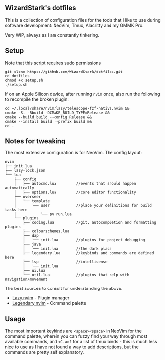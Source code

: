 ## WizardStark's dotfiles

This is a collection of configuration files for the tools that I like to use
during software development: NeoVim, Tmux, Alacritty and my GMMK Pro.

Very WIP, always as I am constantly tinkering.

## Setup

Note that this script requires sudo permissions
```
git clone https://github.com/WizardStark/dotfiles.git
cd dotfiles
chmod +x setup.sh
./setup.sh
```

If on an Apple Silicon device, after running `nvim` once, also
run the following to recompile the broken plugin:
```
cd ~/.local/share/nvim/lazy/telescope-fzf-native.nvim &&
cmake -S. -Bbuild -DCMAKE_BUILD_TYPE=Release &&
cmake --build build --config Release &&
cmake --install build --prefix build &&
cd -
```
## Notes for tweaking

The most extensive configuration is for NeoVim. The config layout:

```
nvim
├── init.lua
├── lazy-lock.json
└── lua
    ├── config
    │   ├── autocmd.lua         //events that should happen automatically
    │   ├── options.lua         //core editor functionality
    ├── overseer
    │   └── template
    │       └── user            //place your definitions for build tasks here
    │           └── py_run.lua
    └── plugins
        ├── coding.lua          //git, autocompletion and formatting plugins
        ├── colourschemes.lua
        ├── dap
        │   └── init.lua        //plugins for project debugging
        ├── java
        │   └── init.lua        //the dark place
        ├── legendary.lua       //keybinds and commands are defined here
        ├── lsp                 //intellisense
        │   └── init.lua
        ├── ui.lua
        └── util.lua            //plugins that help with navigation/movement
```

The best sources to consult for understanding the above:
* [Lazy.nvim](https://github.com/folke/lazy.nvim) - Plugin manager
* [Legendary.nvim](https://github.com/mrjones2014/legendary.nvim) - Command palette

## Usage

The most important keybinds are `<space><space>` in NeoVim for the command palette,
wherein you can fuzzy find your way through most available commands, and `<C-a>?` for
a list of tmux binds - this is much less nice to use as I have not found a way to add
descriptions, but the commands are pretty self explanatory.
